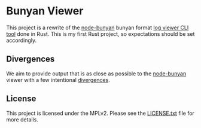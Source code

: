 # Bunyan Viewer

This project is a rewrite of the [node-bunyan](https://github.com/trentm/node-bunyan/) bunyan format 
[log viewer CLI tool](https://github.com/trentm/node-bunyan/blob/master/bin/bunyan) done in Rust. 
This is my first Rust project, so expectations should be set accordingly.

## Divergences

We aim to provide output that is as close as possible to the [node-bunyan](https://github.com/trentm/node-bunyan/)
viewer with a few intentional [divergences](DIVERGENCES.md).

## License
This project is licensed under the MPLv2. Please see the [LICENSE.txt](/LICENSE.txt)
file for more details.